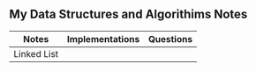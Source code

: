 ## My Data Structures and Algorithims Notes

| Notes  |  Implementations |  Questions |
|--------|------------------|------------|
|Linked List|